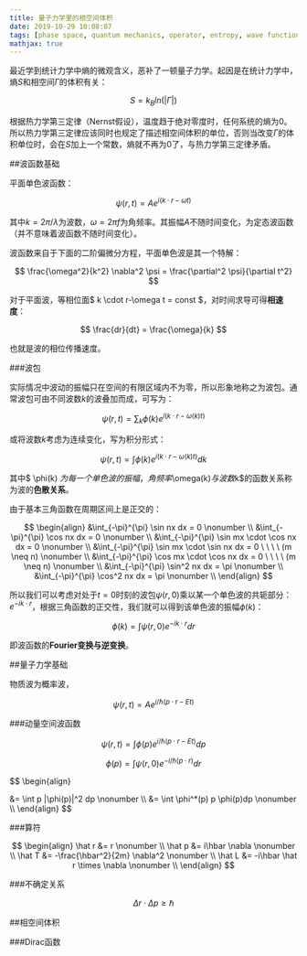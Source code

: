 ```yaml
---
title: 量子力学里的相空间体积
date: 2019-10-29 10:08:07
tags: [phase space, quantum mechanics, operator, entropy, wave function]
mathjax: true
---
```


最近学到统计力学中熵的微观含义，恶补了一顿量子力学。起因是在统计力学中，熵$S$和相空间$\Gamma$的体积有关：

$$ S = k_Bln(|\Gamma|) $$

根据热力学第三定律（Nernst假设），温度趋于绝对零度时，任何系统的熵为0。所以热力学第三定律应该同时也规定了描述相空间体积的单位，否则当改变$\Gamma$的体积单位时，会在$S$加上一个常数，熵就不再为0了，与热力学第三定律矛盾。

##波函数基础

平面单色波函数：

$$ \psi(r,t) = Ae^{i(k \cdot r-\omega t)} $$

其中$k=2\pi/\lambda$为波数，$\omega=2\pi f$为角频率。其振幅$A$不随时间变化，为定态波函数（并不意味着波函数不随时间变化）。

波函数来自于下面的二阶偏微分方程，平面单色波是其一个特解：

$$ \frac{\omega^2}{k^2} \nabla^2 \psi = \frac{\partial^2 \psi}{\partial t^2} $$

对于平面波，等相位面$ k \cdot r-\omega t = const $，对时间求导可得**相速度**：

$$ \frac{dr}{dt} = \frac{\omega}{k} $$

也就是波的相位传播速度。

###波包

实际情况中波动的振幅只在空间的有限区域内不为零，所以形象地称之为波包。通常波包可由不同波数$k$的波叠加而成，可写为：

$$ \psi(r, t) = \sum_k \phi(k) e^{i(k \cdot r-\omega(k)t)} $$

或将波数$k$考虑为连续变化，写为积分形式：

$$ \psi(r, t) = \int \phi(k)e^{i(k \cdot r - \omega(k)t)} dk $$

其中$ \phi(k) $为每一个单色波的振幅，角频率$\omega(k)$与波数$k$的函数关系称为波的**色散关系**。

由于基本三角函数在周期区间上是正交的：

$$
\begin{align}
&\int_{-\pi}^{\pi} \sin nx dx = 0 \nonumber \\
&\int_{-\pi}^{\pi} \cos nx dx = 0 \nonumber \\
&\int_{-\pi}^{\pi} \sin mx \cdot \cos nx dx = 0 \nonumber \\
&\int_{-\pi}^{\pi} \sin mx \cdot \sin nx dx = 0 \ \ \ \ (m \neq n) \nonumber \\
&\int_{-\pi}^{\pi} \cos mx \cdot \cos nx dx = 0 \ \ \ \ (m \neq n) \nonumber \\
&\int_{-\pi}^{\pi} \sin^2 nx dx = \pi \nonumber \\
&\int_{-\pi}^{\pi} \cos^2 nx dx = \pi \nonumber \\
\end{align}
$$

所以我们可以考虑对处于$t=0$时刻的波包$\psi(r, 0)$乘以某一个单色波的共轭部分：$e^{-ik \cdot r}$，根据三角函数的正交性，我们就可以得到该单色波的振幅$\phi(k)$：

$$ \phi(k) = \int \psi(r, 0)e^{-ik \cdot r} dr $$

即波函数的**Fourier变换与逆变换**。

##量子力学基础

物质波为概率波，

$$ \psi(r, t) = Ae^{i/\hbar(p \cdot r - Et)} $$

###动量空间波函数

$$ \psi(r, t) = \int \phi(p)e^{i/\hbar(p \cdot r - Et)} dp $$

$$ \phi(p) = \int \psi(r, 0)e^{-i/\hbar(p \cdot r)} dr $$

$$
\begin{align}
<p> &= \int p |\phi(p)|^2 dp \nonumber \\
    &= \int \phi^*(p) p \phi(p)dp \nonumber \\
\end{align}
$$

###算符

$$
\begin{align}
\hat r &= r \nonumber \\
\hat p &= i\hbar \nabla \nonumber \\
\hat T &= -\frac{\hbar^2}{2m} \nabla^2 \nonumber \\
\hat L &= -i\hbar \hat r \times \nabla \nonumber \\
\end{align}
$$

###不确定关系

$$ \Delta r \cdot \Delta p \ge \hbar $$

##相空间体积

###Dirac函数
